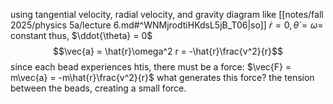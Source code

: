 using tangential velocity, radial velocity, and gravity
diagram like [[notes/fall 2025/physics 5a/lecture 6.md#^WNMjrodtiHKdsL5jB_T06|so]]
$\dot{r} = 0, \dot{\theta} = \omega =$ constant
thus, $\ddot{\theta} = 0$
$$\vec{a} = \hat{r}\omega^2 r = -\hat{r}\frac{v^2}{r}$$
since each bead experiences htis, there must be a force:
$\vec{F} = m\vec{a} = -m\hat{r}\frac{v^2}{r}$
what generates this force? the tension between the beads, creating a small force.

